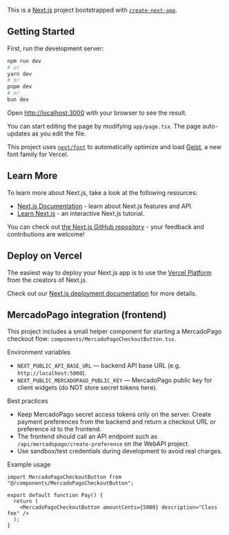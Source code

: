 This is a [Next.js](https://nextjs.org) project bootstrapped with [`create-next-app`](https://nextjs.org/docs/app/api-reference/cli/create-next-app).

## Getting Started

First, run the development server:

```bash
npm run dev
# or
yarn dev
# or
pnpm dev
# or
bun dev
```

Open [http://localhost:3000](http://localhost:3000) with your browser to see the result.

You can start editing the page by modifying `app/page.tsx`. The page auto-updates as you edit the file.

This project uses [`next/font`](https://nextjs.org/docs/app/building-your-application/optimizing/fonts) to automatically optimize and load [Geist](https://vercel.com/font), a new font family for Vercel.

## Learn More

To learn more about Next.js, take a look at the following resources:

- [Next.js Documentation](https://nextjs.org/docs) - learn about Next.js features and API.
- [Learn Next.js](https://nextjs.org/learn) - an interactive Next.js tutorial.

You can check out [the Next.js GitHub repository](https://github.com/vercel/next.js) - your feedback and contributions are welcome!

## Deploy on Vercel

The easiest way to deploy your Next.js app is to use the [Vercel Platform](https://vercel.com/new?utm_medium=default-template&filter=next.js&utm_source=create-next-app&utm_campaign=create-next-app-readme) from the creators of Next.js.

Check out our [Next.js deployment documentation](https://nextjs.org/docs/app/building-your-application/deploying) for more details.

## MercadoPago integration (frontend)

This project includes a small helper component for starting a MercadoPago checkout flow: `components/MercadoPagoCheckoutButton.tsx`.

Environment variables

- `NEXT_PUBLIC_API_BASE_URL` — backend API base URL (e.g. `http://localhost:5000`).
- `NEXT_PUBLIC_MERCADOPAGO_PUBLIC_KEY` — MercadoPago public key for client widgets (do NOT store secret tokens here).

Best practices

- Keep MercadoPago secret access tokens only on the server. Create payment preferences from the backend and return a checkout URL or preference id to the frontend.
- The frontend should call an API endpoint such as `/api/mercadopago/create-preference` on the WebAPI project.
- Use sandbox/test credentials during development to avoid real charges.

Example usage

```tsx
import MercadoPagoCheckoutButton from "@/components/MercadoPagoCheckoutButton";

export default function Pay() {
  return (
    <MercadoPagoCheckoutButton amountCents={5000} description="Class fee" />
  );
}
```

